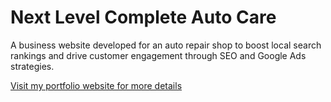 # Next Level Complete Auto Care

A business website developed for an auto repair shop to boost local search rankings and drive customer engagement through SEO and Google Ads strategies.

[Visit my portfolio website for more details](https://jonghwikim.com/next-level-complete-auto-care)
